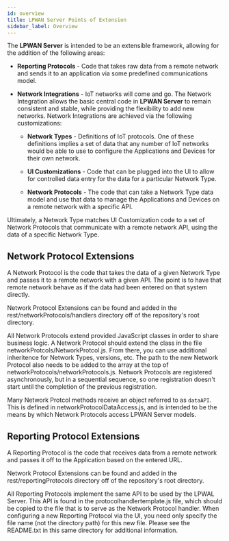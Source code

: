 ```yaml
---
id: overview
title: LPWAN Server Points of Extension
sidebar_label: Overview
---
```


The **LPWAN Server** is intended to be an extensible framework, allowing for
the addition of the following areas:

- **Reporting Protocols** - Code that takes raw data from a remote network and
  sends it to an application via some predefined communications model.

- **Network Integrations** - IoT networks will come and go.  The Network
  Integration allows the basic central code in **LPWAN Server** to remain
  consistent and stable, while providing the flexibility to add new networks.
  Network Integrations are achieved via the following customizations:

  - **Network Types** - Definitions of IoT protocols.  One of these definitions
    implies a set of data that any number of IoT networks would be able to
    use to configure the Applications and Devices for their own network.

  - **UI Customizations** - Code that can be plugged into the UI to allow
    for controlled data entry for the data for a particular Network Type.

  - **Network Protocols** - The code that can take a Network Type data model
    and use that data to manage the Applications and Devices on a remote
    network with a specific API.

Ultimately, a Network Type matches UI Customization code to a set of Network
Protocols that communicate with a remote network API, using the data of a
specific Network Type.

## Network Protocol Extensions

A Network Protocol is the code that takes the data of a given Network Type and
passes it to a remote network with a given API.  The point is to have that
remote network behave as if the data had been entered on that system directly.

Network Protocol Extensions can be found and added in the rest/networkProtocols/handlers
directory off of the repository's root directory.

All Network Protocols extend provided JavaScript classes in order to share
business logic.  A Network Protocol should extend the class in the file
networkProtcols/NetworkProtcol.js.  From there, you can use additional inheritence
for Network Types, versions, etc.  The path to the new Network Protocol also
needs to be added to the array at the top of networkProtocols/networkProtocols.js.
Network Protocols are registered asynchronously, but in a sequential sequence,
so one registration doesn't start until the completion of the previous registration.

Many Network Protcol methods receive an object referred to as `dataAPI`.  This is defined
in networkProtocolDataAccess.js, and is intended to be the means by which
Network Protocols access LPWAN Server models.

## Reporting Protocol Extensions

A Reporting Protocol is the code that receives data from a remote network and
passes it off to the Application based on the entered URL.

Network Protocol Extensions can be found and added in the rest/reportingProtocols
directory off of the repository's root directory.

All Reporting Protocols implement the same API to be used by the LPWAL Server.
This API is found in the protocolhandlertemplate.js file, which should be copied
to the file that is to serve as the Network Protocol handler.  When configuring
a new Reporting Protocol via the UI, you need only specify the file name (not the
directory path) for this new file.  Please see the README.txt in this same
directory for additional information.
